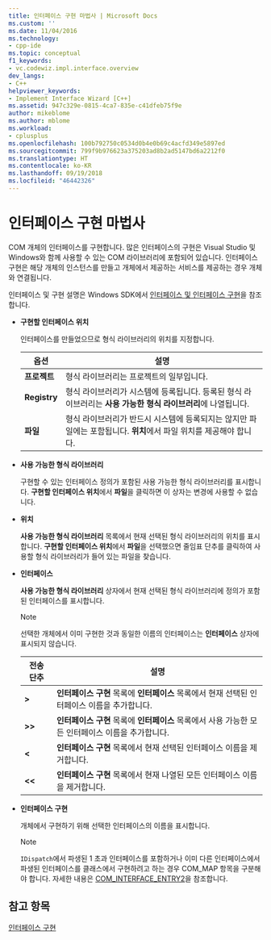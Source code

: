 ```yaml
---
title: 인터페이스 구현 마법사 | Microsoft Docs
ms.custom: ''
ms.date: 11/04/2016
ms.technology:
- cpp-ide
ms.topic: conceptual
f1_keywords:
- vc.codewiz.impl.interface.overview
dev_langs:
- C++
helpviewer_keywords:
- Implement Interface Wizard [C++]
ms.assetid: 947c329e-0815-4ca7-835e-c41dfeb75f9e
author: mikeblome
ms.author: mblome
ms.workload:
- cplusplus
ms.openlocfilehash: 100b792750c0534d0b4e0b69c4acfd349e5897ed
ms.sourcegitcommit: 799f9b976623a375203ad8b2ad5147bd6a2212f0
ms.translationtype: HT
ms.contentlocale: ko-KR
ms.lasthandoff: 09/19/2018
ms.locfileid: "46442326"
---
```

# <a name="implement-interface-wizard"></a>인터페이스 구현 마법사

COM 개체의 인터페이스를 구현합니다. 많은 인터페이스의 구현은 Visual Studio 및 Windows와 함께 사용할 수 있는 COM 라이브러리에 포함되어 있습니다. 인터페이스 구현은 해당 개체의 인스턴스를 만들고 개체에서 제공하는 서비스를 제공하는 경우 개체와 연결됩니다.

인터페이스 및 구현 설명은 Windows SDK에서 [인터페이스 및 인터페이스 구현](/windows/desktop/com/interfaces-and-interface-implementations)을 참조합니다.

- **구현할 인터페이스 위치**

   인터페이스를 만들었으므로 형식 라이브러리의 위치를 지정합니다.

   |옵션|설명|
   |------------|-----------------|
   |**프로젝트**|형식 라이브러리는 프로젝트의 일부입니다.|
   |**Registry**|형식 라이브러리가 시스템에 등록됩니다. 등록된 형식 라이브러리는 **사용 가능한 형식 라이브러리**에 나열됩니다.|
   |**파일**|형식 라이브러리가 반드시 시스템에 등록되지는 않지만 파일에는 포함됩니다. **위치**에서 파일 위치를 제공해야 합니다.|

- **사용 가능한 형식 라이브러리**

   구현할 수 있는 인터페이스 정의가 포함된 사용 가능한 형식 라이브러리를 표시합니다. **구현할 인터페이스 위치**에서 **파일**을 클릭하면 이 상자는 변경에 사용할 수 없습니다.

- **위치**

   **사용 가능한 형식 라이브러리** 목록에서 현재 선택된 형식 라이브러리의 위치를 표시합니다. **구현할 인터페이스 위치**에서 **파일**을 선택했으면 줄임표 단추를 클릭하여 사용할 형식 라이브러리가 들어 있는 파일을 찾습니다.

- **인터페이스**

   **사용 가능한 형식 라이브러리** 상자에서 현재 선택된 형식 라이브러리에 정의가 포함된 인터페이스를 표시합니다.

   > [!NOTE]
   > 선택한 개체에서 이미 구현한 것과 동일한 이름의 인터페이스는 **인터페이스** 상자에 표시되지 않습니다.

   |전송 단추|설명|
   |---------------------|-----------------|
   |**>**|**인터페이스 구현** 목록에 **인터페이스** 목록에서 현재 선택된 인터페이스 이름을 추가합니다.|
   |**>>**|**인터페이스 구현** 목록에 **인터페이스** 목록에서 사용 가능한 모든 인터페이스 이름을 추가합니다.|
   |**\<**|**인터페이스 구현** 목록에서 현재 선택된 인터페이스 이름을 제거합니다.|
   |**\<\<**|**인터페이스 구현** 목록에서 현재 나열된 모든 인터페이스 이름을 제거합니다.|

- **인터페이스 구현**

   개체에서 구현하기 위해 선택한 인터페이스의 이름을 표시합니다.

   > [!NOTE]
   > `IDispatch`에서 파생된 1 초과 인터페이스를 포함하거나 이미 다른 인터페이스에서 파생된 인터페이스를 클래스에서 구현하려고 하는 경우 COM_MAP 항목을 구분해야 합니다. 자세한 내용은 [COM_INTERFACE_ENTRY2](../atl/reference/com-interface-entry-macros.md#com_interface_entry2)을 참조합니다.

## <a name="see-also"></a>참고 항목

[인터페이스 구현](../ide/implementing-an-interface-visual-cpp.md)